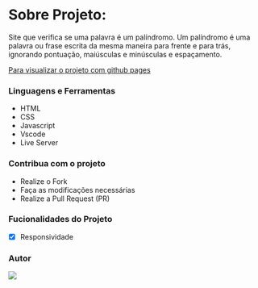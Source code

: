 # Sobre Projeto:

Site que verifica se uma palavra é um palíndromo. Um palíndromo é uma palavra ou frase escrita da mesma maneira para frente e para trás, ignorando pontuação, maiúsculas e minúsculas e espaçamento.

[Para visualizar o projeto com github pages](https://drean41.github.io/palindrome-checker/)

### Linguagens e Ferramentas

- HTML
- CSS
- Javascript
- Vscode
- Live Server

### Contribua com o projeto

- Realize o Fork
- Faça as modificações necessárias
- Realize a Pull Request (PR)

### Fucionalidades do Projeto

- [x] Responsividade

### Autor

<a href="https://github.com/drean41">
<img src="https://github.com/drean41.png?size=70" />
</a>
